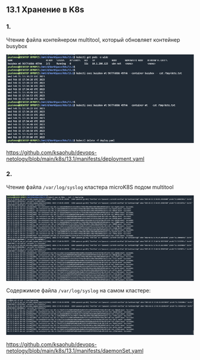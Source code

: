 ## 13.1 Хранение в K8s

### 1.

Чтение файла контейнером multitool, который обновляет контейнер busybox

![img_1.png](img/img_1.png)

https://github.com/ksaohub/devops-netology/blob/main/k8s/13.1/manifests/deployment.yaml

### 2.

Чтение файла `/var/log/syslog` кластера microK8S подом multitool

![img_4.png](img/img_4.png)

Содержимое файла `/var/log/syslog` на самом кластере:

![img_3.png](img/img_3.png)

https://github.com/ksaohub/devops-netology/blob/main/k8s/13.1/manifests/daemonSet.yaml